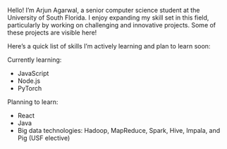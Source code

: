 Hello! I’m Arjun Agarwal, a senior computer science student at the University of South Florida. I enjoy expanding my skill set in this field, particularly by working on challenging and innovative projects. Some of these projects are visible here!

Here’s a quick list of skills I’m actively learning and plan to learn soon:

Currently learning:
- JavaScript
- Node.js
- PyTorch
  
Planning to learn:
- React
- Java
- Big data technologies:
  Hadoop, MapReduce, Spark, Hive, Impala, and Pig
  (USF elective)

<!---
aagarwal32/aagarwal32 is a ✨ special ✨ repository because its `README.md` (this file) appears on your GitHub profile.
You can click the Preview link to take a look at your changes.
--->

